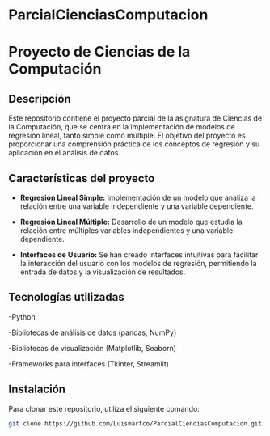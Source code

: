 # ParcialCienciasComputacion

# Proyecto de Ciencias de la Computación

## Descripción

Este repositorio contiene el proyecto parcial de la asignatura de Ciencias de la Computación, que se centra en la implementación de modelos de regresión lineal, tanto simple como múltiple. El objetivo del proyecto es proporcionar una comprensión práctica de los conceptos de regresión y su aplicación en el análisis de datos.

## Características del proyecto

- **Regresión Lineal Simple:** Implementación de un modelo que analiza la relación entre una variable independiente y una variable dependiente.

- **Regresión Lineal Múltiple:** Desarrollo de un modelo que estudia la relación entre múltiples variables independientes y una variable dependiente.

- **Interfaces de Usuario:** Se han creado interfaces intuitivas para facilitar la interacción del usuario con los modelos de regresión, permitiendo la entrada de datos y la visualización de resultados.

## Tecnologías utilizadas

-Python

-Bibliotecas de análisis de datos (pandas, NumPy)

-Bibliotecas de visualización (Matplotlib, Seaborn)

-Frameworks para interfaces (Tkinter, Streamlit)

## Instalación

Para clonar este repositorio, utiliza el siguiente comando:

```bash
git clone https://github.com/Luismartco/ParcialCienciasComputacion.git